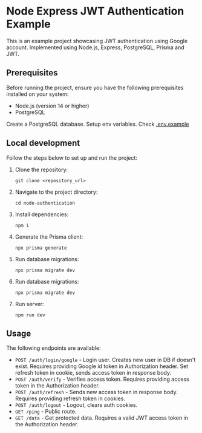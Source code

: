 # Node Express JWT Authentication Example

This is an example project showcasing JWT authentication using Google account.
Implemented using Node.js, Express, PostgreSQL, Prisma and JWT.


## Prerequisites
Before running the project, ensure you have the following prerequisites installed on your system:

- Node.js (version 14 or higher)
- PostgreSQL

Create a PostgreSQL database.
Setup env variables. Check [.env.example](.env.example)


## Local development

Follow the steps below to set up and run the project:

1. Clone the repository:
    ```
    git clone <repository_url>
    ```

2. Navigate to the project directory:
    ```
    cd node-authentication
    ```

3. Install dependencies:
    ```
    npm i
    ```

4. Generate the Prisma client:
    ```
    npx prisma generate
    ```

5. Run database migrations:
    ```
    npx prisma migrate dev
    ```

5. Run database migrations:
    ```
    npx prisma migrate dev
    ```

6. Run server:
    ```
    npm run dev
    ```

## Usage

The following endpoints are available:

- `POST /auth/login/google` - Login user. Creates new user in DB if doesn't exist. Requires providing Google id token in Authorization header. Set refresh token in cookie, sends access token in response body.
- `POST /auth/verify` - Verifies access token. Requires providing access token in the Authorization header.
- `POST /auth/refresh` - Sends new access token in response body. Requires providing refresh token in cookies.
- `POST /auth/logout` - Logout, clears auth cookies.
- `GET /ping` - Public route.
- `GET /data` - Get protected data. Requires a valid JWT access token in the Authorization header.
